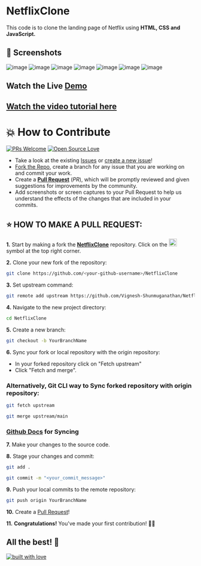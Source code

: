 ﻿# NetflixClone
This code is to clone the landing page of Netflix using **HTML, CSS and JavaScript.**
## 📸 Screenshots
![image](https://github.com/user-attachments/assets/3025d1ac-3e56-437c-bede-a7fbd4312c64)
![image](https://user-images.githubusercontent.com/79099734/156505592-42d7e884-e72c-41b8-8efe-856d1aeaf4b1.png)
![image](https://user-images.githubusercontent.com/79099734/156505619-e344eb2f-9298-4f76-8d59-d0f6a4f108dc.png)
![image](https://user-images.githubusercontent.com/79099734/156505658-675daf0b-fe7d-4490-8d1c-ab030527ecf5.png)
![image](https://user-images.githubusercontent.com/79099734/156505698-04ab760c-9ef1-4da2-b921-4c3e65ef0789.png)
![image](https://user-images.githubusercontent.com/79099734/156505771-6929b1f2-1aed-4da4-bb7a-092404589241.png)
![image](https://user-images.githubusercontent.com/79099734/156505809-309a6824-5d85-4cc0-9ffd-95d66fb2cf5e.png)


## Watch the Live [Demo](https://vignesh-shunmuganathan.github.io/NetflixClone/)


## [Watch the video tutorial here](https://youtu.be/wpH0VR0hYTU)


# 💥 How to Contribute

[![PRs Welcome](https://img.shields.io/badge/PRs-welcome-brightgreen.svg?style=flat-square)](https://github.com/Vignesh-Shunmuganathan/NetflixClone/pulls)
[![Open Source Love](https://badges.frapsoft.com/os/v1/open-source.png?v=103)](https://github.com/ellerbrock/open-source-badges/)

- Take a look at the existing [Issues](https://github.com/Vignesh-Shunmuganathan/NetflixClone-With-HTML-CSS-JS/issues) or [create a new issue](https://github.com/Vignesh-Shunmuganathan/NetflixClone/issues/new/choose)!
- [Fork the Repo](https://github.com/Vignesh-Shunmuganathan/NetflixClone/fork), create a branch for any issue that you are working on and commit your work.
- Create a **[Pull Request](https://github.com/Vignesh-Shunmuganathan/NetflixClone/compare)** (_PR_), which will be promptly reviewed and given suggestions for improvements by the community.
- Add screenshots or screen captures to your Pull Request to help us understand the effects of the changes that are included in your commits.

## ⭐ HOW TO MAKE A PULL REQUEST:

**1.** Start by making a fork the [**NetflixClone**](https://github.com/Vignesh-Shunmuganathan/NetflixClone) repository. Click on the <a href="https://github.com/Vignesh-Shunmuganathan/NetflixClone/fork"><img src="https://i.imgur.com/G4z1kEe.png" height="21" width="21"></a> symbol at the top right corner.

**2.** Clone your new fork of the repository:

```bash
git clone https://github.com/<your-github-username>/NetflixClone
```

**3.** Set upstream command:

```bash
git remote add upstream https://github.com/Vignesh-Shunmuganathan/NetflixClone.git
```

**4.** Navigate to the new project directory:

```bash
cd NetflixClone
```

**5.** Create a new branch:

```bash
git checkout -b YourBranchName
```

**6.** Sync your fork or local repository with the origin repository:

- In your forked repository click on "Fetch upstream"
- Click "Fetch and merge".

### Alternatively, Git CLI way to Sync forked repository with origin repository:

```bash
git fetch upstream
```

```bash
git merge upstream/main
```

### [Github Docs](https://docs.github.com/en/github/collaborating-with-pull-requests/addressing-merge-conflicts/resolving-a-merge-conflict-on-github) for Syncing

**7.** Make your changes to the source code.

**8.** Stage your changes and commit:

```bash
git add .
```

```bash
git commit -m "<your_commit_message>"
```

**9.** Push your local commits to the remote repository:

```bash
git push origin YourBranchName
```

**10.** Create a [Pull Request](https://help.github.com/en/github/collaborating-with-issues-and-pull-requests/creating-a-pull-request)!

**11.** **Congratulations!** You've made your first contribution! 🙌🏼



## All the best! 🥇

<p align="center">

[![built with love](https://forthebadge.com/images/badges/built-with-love.svg)](https://github.com/Vignesh-Shunmuganathan/NetflixClone)

</p>

